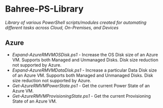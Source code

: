 # Bahree-PS-Library

_*Library of various PowerShell scripts/modules created for automating different tasks across Cloud, On-Premises, and Devices*_

## Azure

- _Expand-AzureRMVMOSDisk.ps1_ - Increase the OS Disk size of an Azure VM. Supports both Managed and Unmanaged Disks. Disk size reduction not supported by Azure.
- _Expand-AzureRMVMDataDisk.ps1_ - Increase a particular Data Disk size of an Azure VM. Supports both Managed and Unmanaged Disks. Disk size reduction not supported by Azure.
- _Get-AzureRMVMPowerState.ps1_ - Get the current Power State of an Azure VM.
- _Get-AzureRMVMProvisioningState.ps1_ - Get the current Provisioning State of an Azure VM.